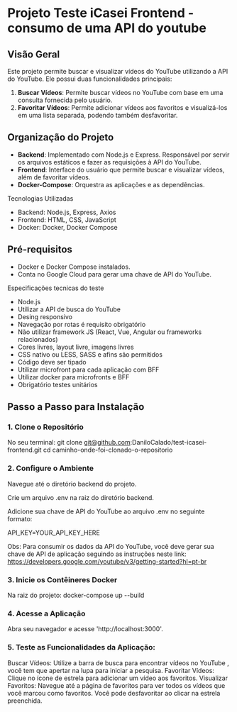 
# Projeto Teste iCasei Frontend - consumo de uma API do youtube

## Visão Geral

Este projeto permite buscar e visualizar vídeos do YouTube utilizando a API do YouTube. Ele possui duas funcionalidades principais:

1. **Buscar Vídeos**: Permite buscar vídeos no YouTube com base em uma consulta fornecida pelo usuário.
2. **Favoritar Vídeos**: Permite adicionar vídeos aos favoritos e visualizá-los em uma lista separada, podendo também desfavoritar.

## Organização do Projeto

- **Backend**: Implementado com Node.js e Express. Responsável por servir os arquivos estáticos e fazer as requisições à API do YouTube.
- **Frontend**: Interface do usuário que permite buscar e visualizar vídeos, além de favoritar vídeos.
- **Docker-Compose**: Orquestra as aplicações e as dependências.

Tecnologias Utilizadas
- Backend: Node.js, Express, Axios
- Frontend: HTML, CSS, JavaScript
- Docker: Docker, Docker Compose

## Pré-requisitos

- Docker e Docker Compose instalados.
- Conta no Google Cloud para gerar uma chave de API do YouTube.

Especificações tecnicas do teste

- Node.js
- Utilizar a API de busca do YouTube
- Desing responsivo
- Navegação por rotas é requisito obrigatório
- Não utilizar framework JS (React, Vue, Angular ou frameworks relacionados)
- Cores livres, layout livre, imagens livres
- CSS nativo ou LESS, SASS e afins são permitidos
- Código deve ser tipado
- Utilizar microfront para cada aplicação com BFF
- Utilizar docker para microfronts e BFF
- Obrigatório testes unitários


## Passo a Passo para Instalação

### 1. Clone o Repositório

No seu terminal:
git clone git@github.com:DaniloCalado/test-icasei-frontend.git
cd caminho-onde-foi-clonado-o-repositorio

### 2. Configure o Ambiente
Navegue até o diretório backend do projeto.

Crie um arquivo .env na raiz do diretório backend.

Adicione sua chave de API do YouTube ao arquivo .env no seguinte formato:

API_KEY=YOUR_API_KEY_HERE

Obs: Para consumir os dados da API do YouTube, você deve gerar sua chave de API de aplicação seguindo as instruções neste link:
https://developers.google.com/youtube/v3/getting-started?hl=pt-br

### 3. Inicie os Contêineres Docker
Na raiz do projeto:
docker-compose up --build

### 4. Acesse a Aplicação
Abra seu navegador e acesse 'http://localhost:3000'.

### 5. Teste as Funcionalidades da Aplicação:
Buscar Vídeos: Utilize a barra de busca para encontrar vídeos no YouTube , você tem que apertar na lupa para iniciar a pesquisa.
Favoritar Vídeos: Clique no ícone de estrela para adicionar um vídeo aos favoritos.
Visualizar Favoritos: Navegue até a página de favoritos para ver todos os vídeos que você marcou como favoritos.
Você pode desfavoritar ao clicar na estrela preenchida.


